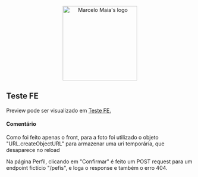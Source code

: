 <p align="center">
    <a href="https://marcelomaias.net/projects/teste-fe/">
        <img alt="Marcelo Maia's logo" src="https://marcelomaias.net/icon.png" width="200" />
    </a>
</p>

<h2>Teste FE</h2>

<p>Preview pode ser visualizado em <a href="https://marcelomaias.net/projects/teste-fe/">Teste FE.</a></p>

<h4>Comentário</h4>

<p>Como foi feito apenas o front, para a foto foi utilizado o objeto "URL.createObjectURL" para armazenar uma uri temporária, que desaparece no reload</p>

<p>Na página Perfil, clicando em "Confirmar" é feito um POST request para um endpoint fictício "/pefis",  e loga o response e também o erro 404.</p>
